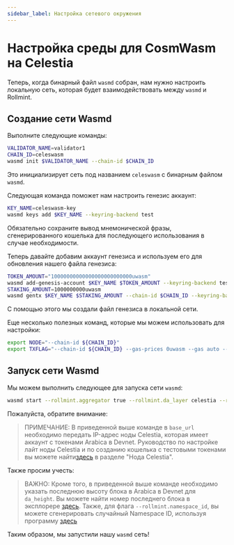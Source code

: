 ```yaml
---
sidebar_label: Настройка сетевого окружения
---
```


# Настройка среды для CosmWasm на Celestia

Теперь, когда бинарный файл `wasmd` собран, нам нужно настроить локальную сеть, которая будет взаимодействовать между `wasmd` и Rollmint.

## Создание сети Wasmd

Выполните следующие команды:

```sh
VALIDATOR_NAME=validator1
CHAIN_ID=celeswasm
wasmd init $VALIDATOR_NAME --chain-id $CHAIN_ID
```

Это инициализирует сеть под названием `celeswasm` с бинарным файлом `wasmd`.

Следующая команда поможет нам настроить генезис аккаунт:

```sh
KEY_NAME=celeswasm-key
wasmd keys add $KEY_NAME --keyring-backend test
```

Обязательно сохраните вывод мнемонической фразы, сгенерированного кошелька для последующего использования в случае необходимости.

Теперь давайте добавим аккаунт генезиса и используем его для обновления нашего файла генезиса:

```sh
TOKEN_AMOUNT="10000000000000000000000000uwasm"
wasmd add-genesis-account $KEY_NAME $TOKEN_AMOUNT --keyring-backend test
STAKING_AMOUNT=1000000000uwasm
wasmd gentx $KEY_NAME $STAKING_AMOUNT --chain-id $CHAIN_ID --keyring-backend test
```

С помощью этого мы создали файл генезиса в локальной сети.

Еще несколько полезных команд, которые мы можем использовать для настройки:

<!-- markdownlint-disable MD013 -->
```sh
export NODE="--chain-id ${CHAIN_ID}"
export TXFLAG="--chain-id ${CHAIN_ID} --gas-prices 0uwasm --gas auto --gas-adjustment 1.3"
```
<!-- markdownlint-enable MD013 -->

## Запуск сети Wasmd

Мы можем выполнить следующее для запуска сети `wasmd`:

<!-- markdownlint-disable MD013 -->
```sh
wasmd start --rollmint.aggregator true --rollmint.da_layer celestia --rollmint.da_config='{"base_url":"http://XXX.XXX.XXX.XXX:26658","timeout":60000000000,"gas_limit":6000000}' --rollmint.namespace_id 000000000000FFFF --rollmint.da_start_height XXXXX
```
<!-- markdownlint-enable MD013 -->

Пожалуйста, обратите внимание:

> ПРИМЕЧАНИЕ: В приведенной выше команде в `base_url` необходимо передать IP-адрес ноды Celestia, которая имеет аккаунт с токенами Arabica в Devnet. Руководство по настройке лайт ноды Celestia и по созданию кошелька с тестовыми токенами вы можете найти[здесь](./node-tutorial.md) в разделе "Нода Celestia".

Также просим учесть:

> ВАЖНО: Кроме того, в приведенной выше команде необходимо указать последнюю высоту блока в Arabica в Devnet для `da_height`. Вы можете найти номер последнего блока в эксплорере [здесь](https://explorer.celestia.observer/arabica). Также, для флага `--rollmint.namespace_id`, вы можете сгенерировать случайный Namespace ID, используя программу [здесь](https://go.dev/play/p/7ltvaj8lhRl)

Таким образом, мы запустили нашу `wasmd` сеть!
